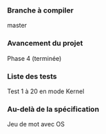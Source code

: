 ### Branche à compiler
master
### Avancement du projet
Phase 4 (terminée)
### Liste des tests
Test 1 à 20 en mode Kernel
### Au-delà de la spécification
Jeu de mot avec OS